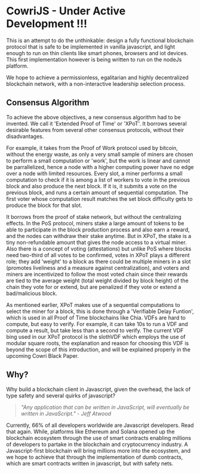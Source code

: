 # CowriJS  - Under Active Development !!!

This is an attempt to do the unthinkable: design a fully functional blockchain protocol that is safe to be implemented in vanilla javascript, and light enough to run on thin clients like smart phones, browsers and iot devices. This first implementation however is being written to run on the nodeJs platform.

We hope to achieve a permissionless, egalitarian and highly decentralized blockchain network, with a non-interactive leadership selection process.


## Consensus Algorithm

To achieve the above objectives, a new consensus algorithm had to be invented. We call it 'Extended Proof of Time' or 'XPoT'. It borrows several desirable features from several other consensus protocols, without their disadvantages. 

For example, it takes from the Proof of Work protocol used by bitcoin, without the energy waste, as only a very small sample of miners are chosen to perform a small computation or 'work', but the work is linear and cannot be parrallelized, hence a node with a higher computing power have no edge over a node with limited resources. Every slot, a miner performs a small computation to check if it is among a list of workers to vote in the previous block and also produce the next block. If it is, it submits a vote on the previous block, and runs a certain amount of sequential computation. The first voter whose computation result matches the set block difficulty gets to produce the block for that slot.

It borrows from the proof of stake network, but without the centralizing effects. In the PoS protocol, miners stake a large amount of tokens to be able to participate in the block production process and also earn a reward, and the nodes can withdraw their stake anytime. But in XPoT, the stake is a tiny non-refundable amount that gives the node access to a virtual miner. Also there is a concept of voting (attestations) but unlike PoS where blocks need two-third of all votes to be confirmed, votes in XPoT plays a different role; they add 'weight' to a block as there could be multiple miners in a slot (promotes liveliness and a measure against centralization), and voters and miners are incentivized to follow the most voted chain since their rewards are tied to the average weight (total weight divided by block height) of the chain they vote for or extend, but are penalized if they vote or extend a bad/malicious block.

As mentioned earlier, XPoT makes use of a sequential computations to select the miner for a block, this is done through a 'Verifiable Delay Funtion', which is used in all Proof of Time blockchains like Chia. VDFs are hard to compute, but easy to verify. For example, it can take 10s to run a VDF and compute a result, but take less than a second to verify. The current VDF bing used in our XPoT protocol is the slothVDF which employs the use of modular square roots, the explanation and reason for choosing this VDF is beyond the scope of this introduction, and will be explained properly in the upcoming Cowri Black Paper.


## Why?

Why build a blockchain client in Javascript, given the overhead, the lack of type safety and several quirks of javascript?

> *"Any application that can be written in JavaScript, will eventually be written in JavaScript." - Jeff Atwood*

Currently, 66% of all developers worldwide are Javascript developers. Read that again. While, platforms like Ethereum and Solana opened up the blockchain ecosystem through the use of smart contracts enabling millions of developers to partake in the blockchain and cryptocurrency industry. A Javascript-first blockchain will bring millions more into the ecosystem, and we hope to achieve that through the implementation of dumb contracts, which are smart contracts written in javascript, but with safety nets.
